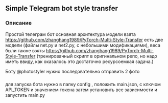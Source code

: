 ## Simple Telegram bot style transfer

### Описание

Простой телеграм бот
основная архитектура модели взята https://github.com/zhanghang1989/PyTorch-Multi-Style-Transfer
есть две модели (файлы net.py и net2.py, с небольшими модификациями),
веса были также взяты https://github.com/zhanghang1989/PyTorch-Multi-Style-Transfer
(тренировачный скрипт в оригинальном репо, но надо иметь ввиду, как оказалось это достаточно ресурсоемкая задача.)

Боту @photostyler нужно последовательно отправить 2 фото 

###

для запуска бота нужно в папку config , положить main.json, с ключом API_TOKEN и значением токена
затем установить все зависимости и запустить main.py